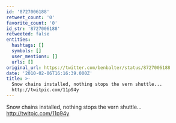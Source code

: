 ```yaml
---
id: '8727006188'
retweet_count: '0'
favorite_count: '0'
id_str: '8727006188'
retweeted: false
entities:
  hashtags: []
  symbols: []
  user_mentions: []
  urls: []
original_url: https://twitter.com/benbalter/status/8727006188
date: '2010-02-06T16:16:39.000Z'
title: >-
  Snow chains installed, nothing stops the vern shuttle...
  http://twitpic.com/11p94y
---
```


Snow chains installed, nothing stops the vern shuttle... http://twitpic.com/11p94y